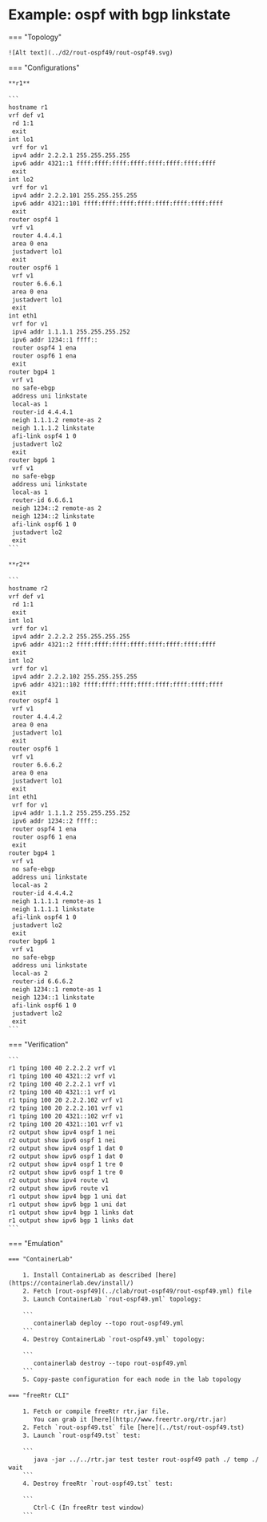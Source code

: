 # Example: ospf with bgp linkstate

=== "Topology"

    ![Alt text](../d2/rout-ospf49/rout-ospf49.svg)

=== "Configurations"

    **r1**

    ```
    hostname r1
    vrf def v1
     rd 1:1
     exit
    int lo1
     vrf for v1
     ipv4 addr 2.2.2.1 255.255.255.255
     ipv6 addr 4321::1 ffff:ffff:ffff:ffff:ffff:ffff:ffff:ffff
     exit
    int lo2
     vrf for v1
     ipv4 addr 2.2.2.101 255.255.255.255
     ipv6 addr 4321::101 ffff:ffff:ffff:ffff:ffff:ffff:ffff:ffff
     exit
    router ospf4 1
     vrf v1
     router 4.4.4.1
     area 0 ena
     justadvert lo1
     exit
    router ospf6 1
     vrf v1
     router 6.6.6.1
     area 0 ena
     justadvert lo1
     exit
    int eth1
     vrf for v1
     ipv4 addr 1.1.1.1 255.255.255.252
     ipv6 addr 1234::1 ffff::
     router ospf4 1 ena
     router ospf6 1 ena
     exit
    router bgp4 1
     vrf v1
     no safe-ebgp
     address uni linkstate
     local-as 1
     router-id 4.4.4.1
     neigh 1.1.1.2 remote-as 2
     neigh 1.1.1.2 linkstate
     afi-link ospf4 1 0
     justadvert lo2
     exit
    router bgp6 1
     vrf v1
     no safe-ebgp
     address uni linkstate
     local-as 1
     router-id 6.6.6.1
     neigh 1234::2 remote-as 2
     neigh 1234::2 linkstate
     afi-link ospf6 1 0
     justadvert lo2
     exit
    ```

    **r2**

    ```
    hostname r2
    vrf def v1
     rd 1:1
     exit
    int lo1
     vrf for v1
     ipv4 addr 2.2.2.2 255.255.255.255
     ipv6 addr 4321::2 ffff:ffff:ffff:ffff:ffff:ffff:ffff:ffff
     exit
    int lo2
     vrf for v1
     ipv4 addr 2.2.2.102 255.255.255.255
     ipv6 addr 4321::102 ffff:ffff:ffff:ffff:ffff:ffff:ffff:ffff
     exit
    router ospf4 1
     vrf v1
     router 4.4.4.2
     area 0 ena
     justadvert lo1
     exit
    router ospf6 1
     vrf v1
     router 6.6.6.2
     area 0 ena
     justadvert lo1
     exit
    int eth1
     vrf for v1
     ipv4 addr 1.1.1.2 255.255.255.252
     ipv6 addr 1234::2 ffff::
     router ospf4 1 ena
     router ospf6 1 ena
     exit
    router bgp4 1
     vrf v1
     no safe-ebgp
     address uni linkstate
     local-as 2
     router-id 4.4.4.2
     neigh 1.1.1.1 remote-as 1
     neigh 1.1.1.1 linkstate
     afi-link ospf4 1 0
     justadvert lo2
     exit
    router bgp6 1
     vrf v1
     no safe-ebgp
     address uni linkstate
     local-as 2
     router-id 6.6.6.2
     neigh 1234::1 remote-as 1
     neigh 1234::1 linkstate
     afi-link ospf6 1 0
     justadvert lo2
     exit
    ```

=== "Verification"

    ```
    r1 tping 100 40 2.2.2.2 vrf v1
    r1 tping 100 40 4321::2 vrf v1
    r2 tping 100 40 2.2.2.1 vrf v1
    r2 tping 100 40 4321::1 vrf v1
    r1 tping 100 20 2.2.2.102 vrf v1
    r2 tping 100 20 2.2.2.101 vrf v1
    r1 tping 100 20 4321::102 vrf v1
    r2 tping 100 20 4321::101 vrf v1
    r2 output show ipv4 ospf 1 nei
    r2 output show ipv6 ospf 1 nei
    r2 output show ipv4 ospf 1 dat 0
    r2 output show ipv6 ospf 1 dat 0
    r2 output show ipv4 ospf 1 tre 0
    r2 output show ipv6 ospf 1 tre 0
    r2 output show ipv4 route v1
    r2 output show ipv6 route v1
    r1 output show ipv4 bgp 1 uni dat
    r1 output show ipv6 bgp 1 uni dat
    r1 output show ipv4 bgp 1 links dat
    r1 output show ipv6 bgp 1 links dat
    ```

=== "Emulation"

    === "ContainerLab"

        1. Install ContainerLab as described [here](https://containerlab.dev/install/)  
        2. Fetch [rout-ospf49](../clab/rout-ospf49/rout-ospf49.yml) file  
        3. Launch ContainerLab `rout-ospf49.yml` topology:  

        ```
           containerlab deploy --topo rout-ospf49.yml  
        ```
        4. Destroy ContainerLab `rout-ospf49.yml` topology:  

        ```
           containerlab destroy --topo rout-ospf49.yml  
        ```
        5. Copy-paste configuration for each node in the lab topology

    === "freeRtr CLI"

        1. Fetch or compile freeRtr rtr.jar file.  
           You can grab it [here](http://www.freertr.org/rtr.jar)  
        2. Fetch `rout-ospf49.tst` file [here](../tst/rout-ospf49.tst)  
        3. Launch `rout-ospf49.tst` test:  

        ```
           java -jar ../../rtr.jar test tester rout-ospf49 path ./ temp ./ wait
        ```
        4. Destroy freeRtr `rout-ospf49.tst` test:  

        ```
           Ctrl-C (In freeRtr test window)
        ```

